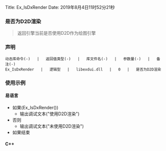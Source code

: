Title: Ex_IsDxRender
Date: 2019年8月4日11时52分21秒

### 是否为D2D渲染
> 返回引擎当前是否使用D2D作为绘图引擎

### 声明
```table
动态库命令(-)   |   返回值类型(-)   |   库文件名(-)   |   参数量(-)   |   备注(-)
Ex_IsDxRender   |   逻辑型   |   libexdui.dll   |   0   |   是否为D2D渲染
```

### 使用示例
#### 易语言
- 如果(Ex_IsDxRender())
    - 输出调试文本("使用D2D渲染")
- 否则
    - 输出调试文本("未使用D2D渲染")
- 如果结束

#### C++
```c++

```


